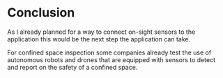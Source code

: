 <!-- Goal: 400 words -->
# Conclusion

<!-- What have I achived with this thesis? -->
<!-- What have I learned? -->
<!-- What problems have I solved? -->
<!-- Will they further use this software for their operations? -->

<!-- Could this application be distributed to other fire departments? -->

As I already planned for a way to connect on-sight sensors to the application this would be the next step the application can take.

<!-- TODO: Rewrite -->
For confined space inspection some companies already test the use of autonomous robots and drones that are equipped with sensors to detect and report on the safety of a confined space.
